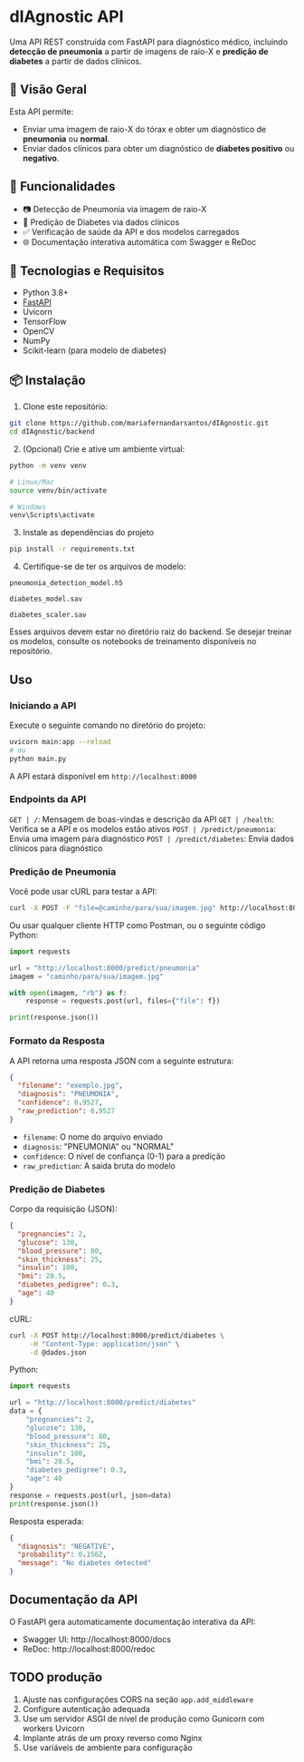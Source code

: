 # dIAgnostic API

Uma API REST construída com FastAPI para diagnóstico médico, incluindo **detecção de pneumonia** a partir de imagens de raio-X e **predição de diabetes** a partir de dados clínicos. 

## 🧠 Visão Geral

Esta API permite:

- Enviar uma imagem de raio-X do tórax e obter um diagnóstico de **pneumonia** ou **normal**.
- Enviar dados clínicos para obter um diagnóstico de **diabetes positivo** ou **negativo**.

## 🚀 Funcionalidades

- 📷 Detecção de Pneumonia via imagem de raio-X
- 💉 Predição de Diabetes via dados clínicos
- ✅ Verificação de saúde da API e dos modelos carregados
- 🌐 Documentação interativa automática com Swagger e ReDoc

## 🧰 Tecnologias e Requisitos

- Python 3.8+
- [FastAPI](https://fastapi.tiangolo.com/)
- Uvicorn
- TensorFlow
- OpenCV
- NumPy
- Scikit-learn (para modelo de diabetes)

## 📦 Instalação

1. Clone este repositório:

```bash
git clone https://github.com/mariafernandarsantos/dIAgnostic.git
cd dIAgnostic/backend
```

2. (Opcional) Crie e ative um ambiente virtual:
```bash
python -m venv venv

# Linux/Mac
source venv/bin/activate

# Windows
venv\Scripts\activate
```

3. Instale as dependências do projeto
```bash
pip install -r requirements.txt
```

4. Certifique-se de ter os arquivos de modelo:

`pneumonia_detection_model.h5`

`diabetes_model.sav`

`diabetes_scaler.sav`

Esses arquivos devem estar no diretório raiz do backend. Se desejar treinar os modelos, consulte os notebooks de treinamento disponíveis no repositório.


## Uso

### Iniciando a API

Execute o seguinte comando no diretório do projeto:

```bash
uvicorn main:app --reload
# ou
python main.py
```

A API estará disponível em `http://localhost:8000`

### Endpoints da API

`GET | /`: Mensagem de boas-vindas e descrição da API
`GET | /health`: Verifica se a API e os modelos estão ativos
`POST | /predict/pneumonia`: Envia uma imagem para diagnóstico
`POST | /predict/diabetes`: Envia dados clínicos para diagnóstico

### Predição de Pneumonia

Você pode usar cURL para testar a API:

```bash
curl -X POST -F "file=@caminho/para/sua/imagem.jpg" http://localhost:8000/predict/pneumonia
```

Ou usar qualquer cliente HTTP como Postman, ou o seguinte código Python:

```python
import requests

url = "http://localhost:8000/predict/pneumonia"
imagem = "caminho/para/sua/imagem.jpg"

with open(imagem, "rb") as f:
    response = requests.post(url, files={"file": f})

print(response.json())
```

### Formato da Resposta

A API retorna uma resposta JSON com a seguinte estrutura:

```json
{
  "filename": "exemplo.jpg",
  "diagnosis": "PNEUMONIA",
  "confidence": 0.9527,
  "raw_prediction": 0.9527
}
```

- `filename`: O nome do arquivo enviado
- `diagnosis`: "PNEUMONIA" ou "NORMAL"
- `confidence`: O nível de confiança (0-1) para a predição
- `raw_prediction`: A saída bruta do modelo

### Predição de Diabetes

Corpo da requisição (JSON):
```json
{
  "pregnancies": 2,
  "glucose": 130,
  "blood_pressure": 80,
  "skin_thickness": 25,
  "insulin": 100,
  "bmi": 28.5,
  "diabetes_pedigree": 0.3,
  "age": 40
}
```
cURL:
```bash
curl -X POST http://localhost:8000/predict/diabetes \
     -H "Content-Type: application/json" \
     -d @dados.json
```

Python:
```python
import requests

url = "http://localhost:8000/predict/diabetes"
data = {
    "pregnancies": 2,
    "glucose": 130,
    "blood_pressure": 80,
    "skin_thickness": 25,
    "insulin": 100,
    "bmi": 28.5,
    "diabetes_pedigree": 0.3,
    "age": 40
}
response = requests.post(url, json=data)
print(response.json())
```

Resposta esperada:
```json
{
  "diagnosis": "NEGATIVE",
  "probability": 0.1562,
  "message": "No diabetes detected"
}
```


## Documentação da API

O FastAPI gera automaticamente documentação interativa da API:

- Swagger UI: http://localhost:8000/docs
- ReDoc: http://localhost:8000/redoc

## TODO produção
1. Ajuste nas configurações CORS na seção `app.add_middleware`
2. Configure autenticação adequada
3. Use um servidor ASGI de nível de produção como Gunicorn com workers Uvicorn
4. Implante atrás de um proxy reverso como Nginx
5. Use variáveis de ambiente para configuração
